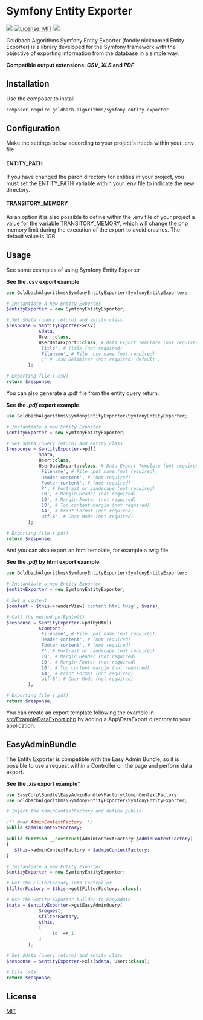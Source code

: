 # Symfony Entity Exporter

[<img src="https://badgen.net/badge/Powered%20by/Goldbach/yellow" />](https://github.com/Goldbach07/)
[![License: MIT](https://img.shields.io/badge/License-MIT-yellow.svg)](https://opensource.org/licenses/MIT)
[<img src="https://badgen.net/badge/Developed%20for/Symfony/:black" />](https://symfony.com/)


Goldbach Algorithms Symfony Entity Exporter (fondly nicknamed Entity Exporter) is a library developed for the Symfony framework with the objective of exporting information from the database in a simple way.

**Compatible output extensions: *CSV*, *XLS* and *PDF***

## Installation

Use the composer to install

```bash
composer require goldbach-algorithms/symfony-entity-exporter
```
## Configuration

Make the settings below according to your project's needs within your .env file

#### ENTITY_PATH
If you have changed the paron directory for entities in your project, you must set the ENTITY_PATH variable within your .env file to indicate the new directory.

#### TRANSITORY_MEMORY
As an option it is also possible to define within the .env file of your project a value for the variable TRANSITORY_MEMORY, which will change the php memory limit during the execution of the export to avoid crashes. The default value is 1GB.


## Usage

See some examples of using Symfony Entity Exporter

**See the *.csv* export example**

```php
use GoldbachAlgorithms\SymfonyEntityExporter\SymfonyEntityExporter;

# Instantiate a new Entity Exporter
$entityExporter = new SymfonyEntityExporter;

# Set $data (query return) and entity class
$response = $entityExporter->csv(
            $data,
            User::class,
            UserDataExport::class, # Data Export Template (not required)
            'Title', # Title (not required)
            'Filename', # File .csv name (not required)
            ';' # .csv Delimiter (not required) default ;
        );

# Exporting file (.csv)
return $response;
```

You can also generate a .pdf file from the entity query return.

**See the *.pdf* export example**

```php
use GoldbachAlgorithms\SymfonyEntityExporter\SymfonyEntityExporter;

# Instantiate a new Entity Exporter
$entityExporter = new SymfonyEntityExporter;

# Set $data (query return) and entity class
$response = $entityExporter->pdf(
            $data,
            User::class,
            UserDataExport::class, # Data Export Template (not required)
            'Filename', # File .pdf name (not required),
            'Header content', # (not required)
            'Footer content', # (not required)
            'P', # Portrait or Landscape (not required)
            '10', # Margin Header (not required)
            '10', # Margin Footer (not required)
            '10', # Top content margin (not required)
            'A4', # Print Format (not required)
            'utf-8', # Char Mode (not required)
        );

# Exporting file (.pdf)
return $response;
```
And you can also export an html template, for example a twig file

**See the *.pdf* by html export example**

```php
use GoldbachAlgorithms\SymfonyEntityExporter\SymfonyEntityExporter;

# Instantiate a new Entity Exporter
$entityExporter = new SymfonyEntityExporter;

# Set a content
$content = $this->renderView('content.html.twig', $vars);

# Call the method pdfByHtml()
$response = $entityExporter->pdfByHtml(
            $content,
            'Filename', # File .pdf name (not required),
            'Header content', # (not required)
            'Footer content', # (not required)
            'P', # Portrait or Landscape (not required)
            '10', # Margin Header (not required)
            '10', # Margin Footer (not required)
            '10', # Top content margin (not required)
            'A4', # Print Format (not required)
            'utf-8', # Char Mode (not required)
        );

# Exporting file (.pdf)
return $response;
```

You can create an export template following the example in [src/ExampleDataExport.php](https://github.com/GoldbachAlgorithms/SymfonyEntityExporter/blob/main/src/ExampleDataExport.php) by adding a App\DataExport directory to your application.


## EasyAdminBundle
The Entity Exporter is compatible with the Easy Admin Bundle, so it is possible to use a request within a Controller on the page and perform data export.

**See the *.xls* export example***

```php
use EasyCorp\Bundle\EasyAdminBundle\Factory\AdminContextFactory;
use GoldbachAlgorithms\SymfonyEntityExporter\SymfonyEntityExporter;

# Inject the AdminContextFactory and define public

/** @var AdminContextFactory  */
public $adminContextFactory;

public function __construct(AdminContextFactory $adminContextFactory)
{
   $this->adminContextFactory = $adminContextFactory;
}

# Instantiate a new Entity Exporter
$entityExporter = new SymfonyEntityExporter;

# Get the FilterFactory into Controller
$filterFactory = $this->get(FilterFactory::class);

# Use the Entity Exporter builder to EasyAdmin
$data = $entityExporter->getEasyAdminQuery(
            $request,
            $filterFactory,
            $this,
            [
                'id' => 1
            ]
        );

# Set $data (query return) and entity class
$response = $entityExporter->xls($data, User::class);

# File .xls
return $response;
```

## License
[MIT](https://choosealicense.com/licenses/mit/)
